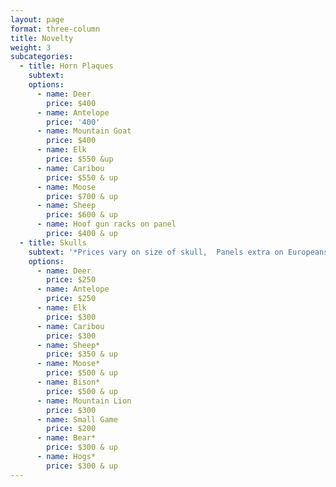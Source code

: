 ```yaml
---
layout: page
format: three-column
title: Novelty
weight: 3
subcategories:
  - title: Horn Plaques
    subtext:
    options:
      - name: Deer
        price: $400
      - name: Antelope
        price: '400'
      - name: Mountain Goat
        price: $400
      - name: Elk
        price: $550 &up
      - name: Caribou
        price: $550 & up
      - name: Moose
        price: $700 & up
      - name: Sheep
        price: $600 & up
      - name: Hoof gun racks on panel
        price: $400 & up
  - title: Skulls
    subtext: '*Prices vary on size of skull,  Panels extra on Europeans'
    options:
      - name: Deer
        price: $250
      - name: Antelope
        price: $250
      - name: Elk
        price: $300
      - name: Caribou
        price: $300
      - name: Sheep*
        price: $350 & up
      - name: Moose*
        price: $500 & up
      - name: Bison*
        price: $500 & up
      - name: Mountain Lion
        price: $300
      - name: Small Game
        price: $200
      - name: Bear*
        price: $300 & up
      - name: Hogs*
        price: $300 & up
---
```

